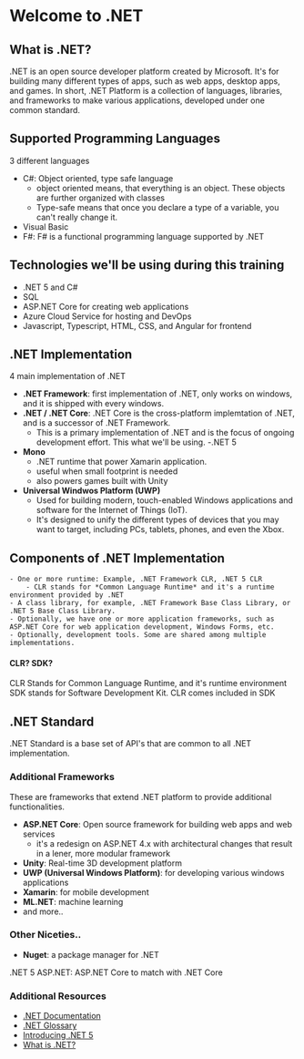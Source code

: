 # Welcome to .NET

## What is .NET?
.NET is an open source developer platform created by Microsoft. It's for building many different types of apps, such as web apps, desktop apps, and games.
In short, .NET Platform is a collection of languages, libraries, and frameworks to make various applications, developed under one common standard.

## Supported Programming Languages
3 different languages
- C#: Object oriented, type safe language
    - object oriented means, that everything is an object. These objects are further organized with classes
    - Type-safe means that once you declare a type of a variable, you can't really change it. 
- Visual Basic
- F#: F# is a functional programming language supported by .NET

## Technologies we'll be using during this training
- .NET 5 and C#
- SQL 
- ASP.NET Core for creating web applications
- Azure Cloud Service for hosting and DevOps
- Javascript, Typescript, HTML, CSS, and Angular for frontend

## .NET Implementation
4 main implementation of .NET 
- **.NET Framework**: first implementation of .NET, only works on windows, and it is shipped with every windows.
- **.NET / .NET Core**: .NET Core is the cross-platform implemtation of .NET, and is a successor of .NET Framework. 
    - This is a primary implementation of .NET and is the focus of ongoing development effort. This what we'll be using.
    -.NET 5
- **Mono**
    - .NET runtime that power Xamarin application. 
    - useful when small footprint is needed
    - also powers games built with Unity
- **Universal Windwos Platform (UWP)**
    - Used for building modern, touch-enabled Windows applications and software for the Internet of Things (IoT). 
    - It's designed to unify the different types of devices that you may want to target, including PCs, tablets, phones, and even the Xbox.

## Components of .NET Implementation
    - One or more runtime: Example, .NET Framework CLR, .NET 5 CLR
        - CLR stands for *Common Language Runtime* and it's a runtime environment provided by .NET
    - A class library, for example, .NET Framework Base Class Library, or .NET 5 Base Class Library.
    - Optionally, we have one or more application frameworks, such as ASP.NET Core for web application development, Windows Forms, etc.
    - Optionally, development tools. Some are shared among multiple implementations.

#### CLR? SDK?
CLR Stands for Common Language Runtime, and it's runtime environment
SDK stands for Software Development Kit.
CLR comes included in SDK

## .NET Standard
.NET Standard is a base set of API's that are common to all .NET implementation.

### Additional Frameworks
These are frameworks that extend .NET platform to provide additional functionalities.
- **ASP.NET Core**: Open source framework for building web apps and web services
    - it's a redesign on ASP.NET 4.x with architectural changes that result in a lener, more modular framework
- **Unity**: Real-time 3D development platform
- **UWP (Universal Windows Platform)**: for developing various windows applications
- **Xamarin**: for mobile development
- **ML.NET**: machine learning
- and more..

### Other Niceties..
- **Nuget**: a package manager for .NET

.NET 5
ASP.NET: ASP.NET Core to match with .NET Core 

### Additional Resources
- [.NET Documentation](https://docs.microsoft.com/en-us/dotnet/core/introduction)
- [.NET Glossary](https://docs.microsoft.com/en-us/dotnet/standard/glossary)
- [Introducing .NET 5](https://devblogs.microsoft.com/dotnet/introducing-net-5/)
- [What is .NET?](https://www.codecademy.com/articles/what-is-net)
